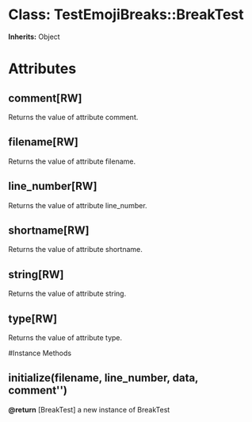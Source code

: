 # Class: TestEmojiBreaks::BreakTest
**Inherits:** Object
    



# Attributes
## comment[RW] [](#attribute-i-comment)
Returns the value of attribute comment.

## filename[RW] [](#attribute-i-filename)
Returns the value of attribute filename.

## line_number[RW] [](#attribute-i-line_number)
Returns the value of attribute line_number.

## shortname[RW] [](#attribute-i-shortname)
Returns the value of attribute shortname.

## string[RW] [](#attribute-i-string)
Returns the value of attribute string.

## type[RW] [](#attribute-i-type)
Returns the value of attribute type.


#Instance Methods
## initialize(filename, line_number, data, comment'') [](#method-i-initialize)

**@return** [BreakTest] a new instance of BreakTest

